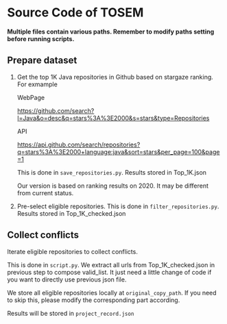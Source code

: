 # Source Code of TOSEM

**Multiple files contain various paths. Remember to modify paths setting before running scripts.**

## Prepare dataset
1. Get the top 1K Java repositories in Github based on stargaze ranking.
   For exmample

   WebPage

   https://github.com/search?l=Java&o=desc&q=stars%3A%3E2000&s=stars&type=Repositories

   API

   https://api.github.com/search/repositories?q=stars%3A%3E2000+language:java&sort=stars&per_page=100&page=1

   This is done in `save_repositories.py`. Results stored in Top_1K.json

   Our version is based on ranking results on 2020. It may be different from current status.

3. Pre-select eligible repositories.
   This is done in `filter_repositories.py`. Results stored in Top_1K_checked.json   

## Collect conflicts
   Iterate eligible repositories to collect conflicts.

   This is done in `script.py`. We extract all urls from Top_1K_checked.json in previous step to compose valid_list. It just need a little change of code if you want to directly use previous json file.
   
   We store all eligible repositories locally at `original_copy_path`. If you need to skip this, please modify the corresponding part according.

   Results will be stored in `project_record.json`


